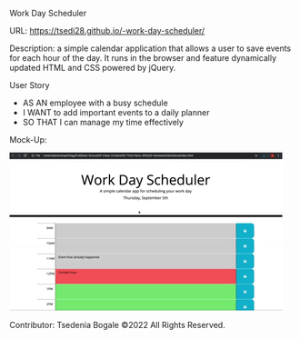Work Day Scheduler

URL: https://tsedi28.github.io/-work-day-scheduler/

Description:
a simple calendar application that allows a user to save events for each hour of the day. It runs in the browser and feature dynamically updated HTML and CSS powered by jQuery.

User Story
- AS AN employee with a busy schedule
- I WANT to add important events to a daily planner
- SO THAT I can manage my time effectively

Mock-Up:

![app screenshot](/Assets/images/05-third-party-apis-homework-demo.gif)

Contributor:
Tsedenia Bogale ©2022 All Rights Reserved.